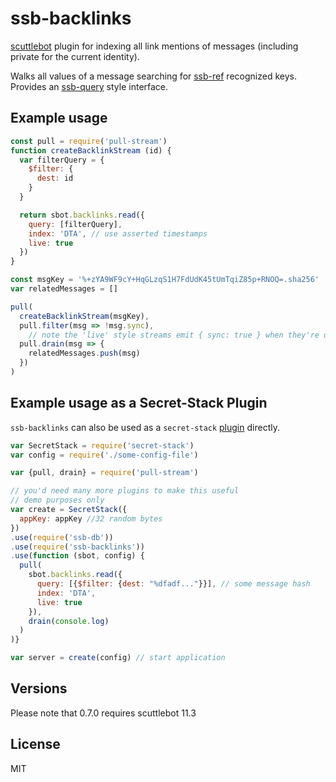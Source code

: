 # ssb-backlinks

[scuttlebot](http://scuttlebutt.nz/) plugin for indexing all link mentions of messages (including private for the current identity).

Walks all values of a message searching for [ssb-ref](https://github.com/ssbc/ssb-ref) recognized keys. Provides an [ssb-query](https://github.com/dominictarr/ssb-query) style interface.

## Example usage

```js
const pull = require('pull-stream')
function createBacklinkStream (id) {
  var filterQuery = {
    $filter: {
      dest: id
    }
  }

  return sbot.backlinks.read({
    query: [filterQuery],
    index: 'DTA', // use asserted timestamps
    live: true
  })
}

const msgKey = '%+zYA9WF9cY+HqGLzqS1H7FdUdK45tUmTqiZ85p+RNOQ=.sha256'
var relatedMessages = []

pull(
  createBacklinkStream(msgKey),
  pull.filter(msg => !msg.sync),
    // note the 'live' style streams emit { sync: true } when they're up to date!
  pull.drain(msg => {
    relatedMessages.push(msg)
  })
)
```

## Example usage as a Secret-Stack Plugin
`ssb-backlinks` can also be used as a `secret-stack`
[plugin](https://github.com/ssbc/secret-stack/blob/master/plugins.md) directly.

```js
var SecretStack = require('secret-stack')
var config = require('./some-config-file')

var {pull, drain} = require('pull-stream')

// you'd need many more plugins to make this useful
// demo purposes only
var create = SecretStack({
  appKey: appKey //32 random bytes
})
.use(require('ssb-db'))
.use(require('ssb-backlinks'))
.use(function (sbot, config) {
  pull(
    sbot.backlinks.read({
      query: [{$filter: {dest: "%dfadf..."}}], // some message hash
      index: 'DTA',
      live: true
    }),
    drain(console.log)
  )
)}

var server = create(config) // start application
```

## Versions

Please note that 0.7.0 requires scuttlebot 11.3

## License

MIT
